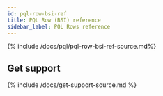 ```yaml
---
id: pql-row-bsi-ref
title: PQL Row (BSI) reference
sidebar_label: PQL Rows reference
---
```


{% include /docs/pql/pql-row-bsi-ref-source.md%}

## Get support

{% include /docs/get-support-source.md %}
